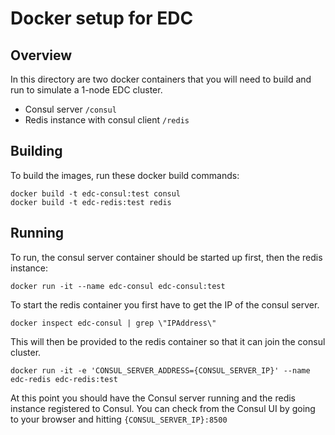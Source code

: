 
# Docker setup for EDC

## Overview
In this directory are two docker containers that you will need to build and run to simulate a 1-node EDC cluster.

- Consul server `/consul`
- Redis instance with consul client `/redis`

## Building

To build the images, run these docker build commands:

```
docker build -t edc-consul:test consul
docker build -t edc-redis:test redis
```

## Running
To run, the consul server container should be started up first, then the redis instance:

```
docker run -it --name edc-consul edc-consul:test
```

To start the redis container you first have to get the IP of the consul server. 

```
docker inspect edc-consul | grep \"IPAddress\"
```

This will then be provided to the redis container so that it can join the consul cluster.

```
docker run -it -e 'CONSUL_SERVER_ADDRESS={CONSUL_SERVER_IP}' --name edc-redis edc-redis:test
```

At this point you should have the Consul server running and the redis instance registered to Consul. You can check from the Consul UI by going to your browser and hitting `{CONSUL_SERVER_IP}:8500`
